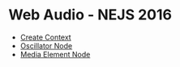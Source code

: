 # Web Audio - NEJS 2016

- [Create Context](create-context.html)
- [Oscillator Node](oscillator.html)
- [Media Element Node](media-element.html)
